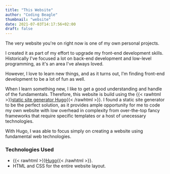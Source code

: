 ```yaml
---
title: "This Website"
author: "Coding Beagle"
thumbnail: "website"
date: 2021-07-03T14:17:56+02:00
draft: false
---
```


The very website you're on right now is one of my own personal projects.

I created it as part of my effort to upgrade my front-end development skills. Historically I've focused a lot on back-end development and low-level programming, as it's an area I've always loved.

However, I love to learn new things, and as it turns out, I'm finding front-end development to be a lot of fun as well.

When I learn something new, I like to get a good understanding and handle of the fundamentals. Therefore, this website is build using the {{< rawhtml >}}<a href="https://gohugo.io/" target="_blank">static site generator Hugo</a>{{< /rawhtml >}}. I found a static site generator to be the perfect solution, as it provides ample opportunity for me to code my own website with low overhead in complexity from over-the-top fancy frameworks that require specific templates or a host of unecessary technologies.

With Hugo, I was able to focus simply on creating a website using fundamental web technologies.

### Technologies Used

* {{< rawhtml >}}<a href="https://gohugo.io/" target="_blank">Hugo</a>{{< /rawhtml >}}.
* HTML and CSS for the entire website layout.

